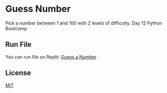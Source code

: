 # Guess Number

Pick a number between 1 and 100 with 2 levels of difficulty. Day 12 Python Bootcamp


## Run File
You can run file on Replit:
[Guess a Number](https://replit.com/@megler/Day12-Guess-Number)

## License
[MIT](https://choosealicense.com/licenses/mit/)